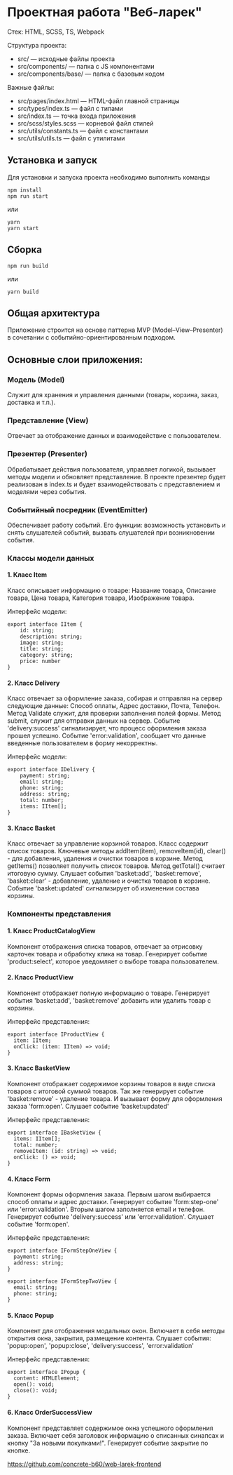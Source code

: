 # Проектная работа "Веб-ларек"

Стек: HTML, SCSS, TS, Webpack

Структура проекта:

- src/ — исходные файлы проекта
- src/components/ — папка с JS компонентами
- src/components/base/ — папка с базовым кодом

Важные файлы:

- src/pages/index.html — HTML-файл главной страницы
- src/types/index.ts — файл с типами
- src/index.ts — точка входа приложения
- src/scss/styles.scss — корневой файл стилей
- src/utils/constants.ts — файл с константами
- src/utils/utils.ts — файл с утилитами

## Установка и запуск

Для установки и запуска проекта необходимо выполнить команды

```
npm install
npm run start
```

или

```
yarn
yarn start
```

## Сборка

```
npm run build
```

или

```
yarn build
```

## Общая архитектура

Приложение строится на основе паттерна MVP (Model–View–Presenter) в сочетании с событийно-ориентированным подходом.

## Основные слои приложения:

### Модель (Model)

Служит для хранения и управления данными (товары, корзина, заказ, доставка и т.п.).

### Представление (View)

Отвечает за отображение данных и взаимодействие с пользователем.

### Презентер (Presenter)

Обрабатывает действия пользователя, управляет логикой, вызывает методы модели и обновляет представление. В проекте презентер будет реализован в index.ts и будет взаимодействовать с представлением и моделями через события.

### Событийный посредник (EventEmitter)

Обеспечивает работу событий. Его функции: возможность установить и снять слушателей событий, вызвать слушателей при возникновении события.

### Классы модели данных

#### 1. Класс Item

Класс описывает информацию о товаре: Название товара, Описание товара, Цена товара, Категория товара, Изображение товара.

Интерфейс модели:

```
export interface IItem {
    id: string;
    description: string;
    image: string;
    title: string;
    category: string;
    price: number
}
```

#### 2. Класс Delivery

Класс отвечает за оформление заказа, собирая и отправляя на сервер следующие данные: Способ оплаты, Адрес доставки, Почта, Телефон.
Метод Validate служит, для проверки заполнения полей формы. Метод submit, служит для отправки данных на сервер.
Событие 'delivery:success' сигнализирует, что процесс оформления заказа прошел успешно. Событие 'error:validation', сообщает что данные
введенные пользователем в форму некорректны.

Интерфейс модели:

```
export interface IDelivery {
    payment: string;
    email: string;
    phone: string;
    address: string;
    total: number;
    items: IItem[];
}
```

#### 3. Класс Basket

Класс отвечает за управление корзиной товаров. Класс содержит список товаров.
Ключевые методы addItem(item), removeItem(id), clear() - для добавления, удаления и очистки товаров в корзине. Метод getItems() позволяет получить список товаров. Метод getTotal() считает итоговую сумму.
Слушает события 'basket:add', 'basket:remove', 'basket:clear' - добавление, удаление и очистка товаров в корзине.
Событие 'basket:updated' сигнализирует об изменении состава корзины.

### Компоненты представления

#### 1. Класс ProductCatalogView

Компонент отображения списка товаров, отвечает за отрисовку карточек товара и обработку клика на товар. Генерирует событие 'product:select', которое уведомляет о выборе товара пользователем.

#### 2. Класс ProductView

Компонент отображает полную информацию о товаре. Генерирует события 'basket:add', 'basket:remove' добавить или удалить товар с корзины.

Интерфейс представления:

```
export interface IProductView {
  item: IItem;
  onClick: (item: IItem) => void;
}

```

#### 3. Класс BasketView

Компонент отображает содержимое корзины товаров в виде списка товаров с итоговой суммой товаров. Так же генерирует событие 'basket:remove' - удаление товара.
И вызывает форму для оформления заказа 'form:open'. Слушает событие 'basket:updated'

Интерфейс представления:

```
export interface IBasketView {
  items: IItem[];
  total: number;
  removeItem: (id: string) => void;
  onClick: () => void;
}
```

#### 4. Класс Form

Компонент формы оформления заказа.
Первым шагом выбирается способ оплаты и адрес доставки. Генерирует событие 'form:step-one' или 'error:validation'.
Вторым шагом заполняется email и телефон. Генерирует событие 'delivery:success' или 'error:validation'.
Слушает событие 'form:open'.

Интерфейс представления:

```
export interface IFormStepOneView {
  payment: string;
  address: string;
}

export interface IFormStepTwoView {
  email: string;
  phone: string;
}
```

#### 5. Класс Popup

Компонент для отображения модальных окон. Включает в себя методы открытия окна, закрытия, размещение контента.
Слушает события: 'popup:open', 'popup:close', 'delivery:success', 'error:validation'

Интерфейс представления:

```
export interface IPopup {
  content: HTMLElement;
  open(): void;
  close(): void;
}
```

#### 6. Класс OrderSuccessView

Компонент представляет содержимое окна успешного оформления заказа. Включает себя заголовок информацию о списанных синапсах и кнопку "За новыми покупками!".
Генерирует событие закрытие по кнопке.

https://github.com/concrete-b60/web-larek-frontend
